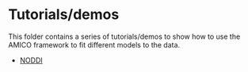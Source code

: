 # Tutorials/demos

This folder contains a series of tutorials/demos to show how to use the AMICO framework to fit different models to the data.

- [NODDI](NODDI_01.md)